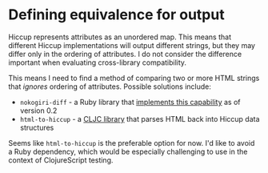 # Defining equivalence for output

Hiccup represents attributes as an unordered map. This means that different Hiccup implementations will output different strings, but they may differ only in the ordering of attributes. I do not consider the difference important when evaluating cross-library compatibility. 

This means I need to find a method of comparing two or more HTML strings that _ignores_ ordering of attributes. Possible solutions include:
- `nokogiri-diff` - a Ruby library that [implements this capability](https://github.com/postmodern/nokogiri-diff/issues/5) as of version 0.2
- `html-to-hiccup` - a [CLJC library](https://github.com/green-coder/html-to-hiccup) that parses HTML back into Hiccup data structures

Seems like `html-to-hiccup` is the preferable option for now. I'd like to avoid a Ruby dependency, which would be especially challenging to use in the context of ClojureScript testing. 
